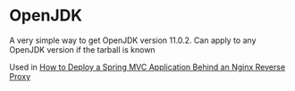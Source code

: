 OpenJDK
=====

A very simple way to get OpenJDK version 11.0.2. Can apply to any OpenJDK version if the tarball is known

Used in [How to Deploy a Spring MVC Application Behind an Nginx Reverse Proxy](https://nickolasfisher.com/blog/How-to-Deploy-a-Spring-MVC-Application-Behind-an-Nginx-Reverse-Proxy)